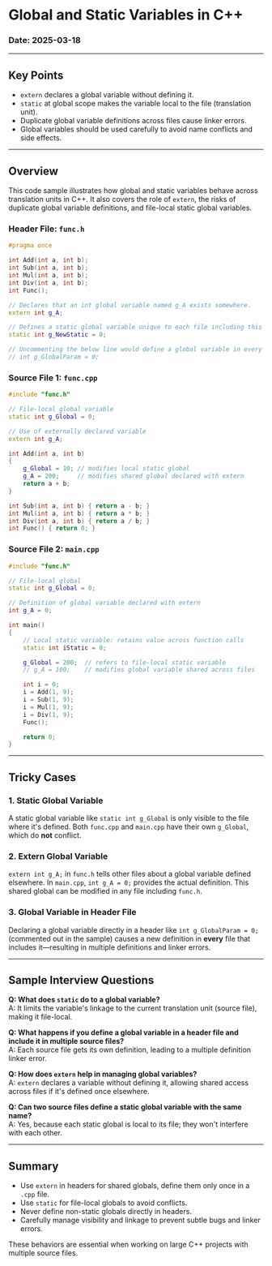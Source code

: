 # Global and Static Variables in C++

### Date: 2025-03-18

---

## Key Points

- `extern` declares a global variable without defining it.
- `static` at global scope makes the variable local to the file (translation unit).
- Duplicate global variable definitions across files cause linker errors.
- Global variables should be used carefully to avoid name conflicts and side effects.

---

## Overview

This code sample illustrates how global and static variables behave across translation units in C++. It also covers the role of `extern`, the risks of duplicate global variable definitions, and file-local static global variables.

### Header File: `func.h`

```cpp
#pragma once

int Add(int a, int b);
int Sub(int a, int b);
int Mul(int a, int b);
int Div(int a, int b);
int Func();

// Declares that an int global variable named g_A exists somewhere.
extern int g_A;

// Defines a static global variable unique to each file including this header.
static int g_NewStatic = 0;

// Uncommenting the below line would define a global variable in every file including func.h, leading to linker errors.
// int g_GlobalParam = 0;
```

### Source File 1: `func.cpp`

```cpp
#include "func.h"

// File-local global variable
static int g_Global = 0;

// Use of externally declared variable
extern int g_A;

int Add(int a, int b)
{
    g_Global = 10; // modifies local static global
    g_A = 200;     // modifies shared global declared with extern
    return a + b;
}

int Sub(int a, int b) { return a - b; }
int Mul(int a, int b) { return a * b; }
int Div(int a, int b) { return a / b; }
int Func() { return 0; }
```

### Source File 2: `main.cpp`

```cpp
#include "func.h"

// File-local global
static int g_Global = 0;

// Definition of global variable declared with extern
int g_A = 0;

int main()
{
    // Local static variable: retains value across function calls
    static int iStatic = 0;

    g_Global = 200;  // refers to file-local static variable
    // g_A = 100;    // modifies global variable shared across files

    int i = 0;
    i = Add(1, 9);
    i = Sub(1, 9);
    i = Mul(1, 9);
    i = Div(1, 9);
    Func();

    return 0;
}
```

---

## Tricky Cases

### 1. Static Global Variable
A static global variable like `static int g_Global` is only visible to the file where it's defined. Both `func.cpp` and `main.cpp` have their own `g_Global`, which do **not** conflict.

### 2. Extern Global Variable
`extern int g_A;` in `func.h` tells other files about a global variable defined elsewhere. In `main.cpp`, `int g_A = 0;` provides the actual definition. This shared global can be modified in any file including `func.h`.

### 3. Global Variable in Header File
Declaring a global variable directly in a header like `int g_GlobalParam = 0;` (commented out in the sample) causes a new definition in **every** file that includes it—resulting in multiple definitions and linker errors.

---

## Sample Interview Questions

**Q: What does `static` do to a global variable?**  
A: It limits the variable's linkage to the current translation unit (source file), making it file-local.

**Q: What happens if you define a global variable in a header file and include it in multiple source files?**  
A: Each source file gets its own definition, leading to a multiple definition linker error.

**Q: How does `extern` help in managing global variables?**  
A: `extern` declares a variable without defining it, allowing shared access across files if it's defined once elsewhere.

**Q: Can two source files define a static global variable with the same name?**  
A: Yes, because each static global is local to its file; they won't interfere with each other.

---

## Summary

- Use `extern` in headers for shared globals, define them only once in a `.cpp` file.
- Use `static` for file-local globals to avoid conflicts.
- Never define non-static globals directly in headers.
- Carefully manage visibility and linkage to prevent subtle bugs and linker errors.

These behaviors are essential when working on large C++ projects with multiple source files.

